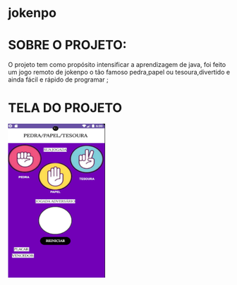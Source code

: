 # jokenpo

<h1>SOBRE O PROJETO:</h1>
<div>
<p>O projeto tem como propósito intensificar a aprendizagem de java, foi feito um jogo remoto de jokenpo o tão famoso pedra,papel ou tesoura,divertido e ainda fácil e rápido de programar ;</p>
</div>
<h1>TELA DO PROJETO</h1>
<div>
  <img align="center" alt="projeto" height="350px" width="220px" src="projeto.png">
</div>
